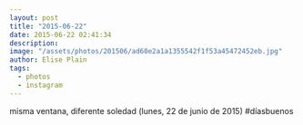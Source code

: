 ```yaml
---
layout: post
title: "2015-06-22"
date: 2015-06-22 02:41:34
description: 
image: "/assets/photos/201506/ad60e2a1a1355542f1f53a45472452eb.jpg"
author: Elise Plain
tags: 
  - photos
  - instagram
---
```


misma ventana, diferente soledad (lunes, 22 de junio de 2015) #díasbuenos
<p></p>
